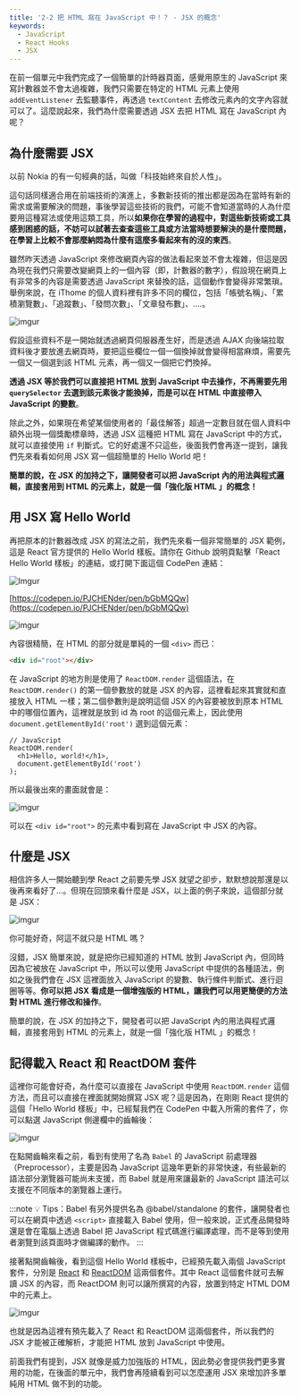 ```yaml
---
title: '2-2 把 HTML 寫在 JavaScript 中！？ - JSX 的概念'
keywords:
  - JavaScript
  - React Hooks
  - JSX
---
```


在前一個單元中我們完成了一個簡單的計時器頁面，感覺用原生的 JavaScript 來寫計數器並不會太過複雜，我們只需要在特定的 HTML 元素上使用 `addEventListener` 去監聽事件，再透過 `textContent` 去修改元素內的文字內容就可以了。這麼說起來，我們為什麼需要透過 JSX 去把 HTML 寫在 JavaScript 內呢？

## 為什麼需要 JSX

以前 Nokia 的有一句經典的話，叫做「科技始終來自於人性」。

這句話同樣適合用在前端技術的演進上，多數新技術的推出都是因為在當時有新的需求或需要解決的問題，事後學習這些技術的我們，可能不會知道當時的人為什麼要用這種寫法或使用這類工具，所以**如果你在學習的過程中，對這些新技術或工具感到困惑的話，不妨可以試著去查查這些工具或方法當時想要解決的是什麼問題，在學習上比較不會那麼納悶為什麼有這麼多看起來有的沒的東西**。

雖然昨天透過 JavaScript 來修改網頁內容的做法看起來並不會太複雜，但這是因為現在我們只需要改變網頁上的一個內容（即，計數器的數字），假設現在網頁上有非常多的內容是需要透過 JavaScript 來替換的話，這個動作會變得非常繁瑣。舉例來說，在 iThome 的個人資料裡有許多不同的欄位，包括「帳號名稱」、「累積瀏覽數」、「追蹤數」、「發問次數」、「文章發布數」、....。

![imgur](https://i.imgur.com/onhUBJr.png)

假設這些資料不是一開始就透過網頁伺服器產生好，而是透過 AJAX 向後端拉取資料後才要放進去網頁時，要把這些欄位一個一個換掉就會變得相當麻煩，需要先一個又一個選到該 HTML 元素，再一個又一個把它們換掉。

**透過 JSX 等於我們可以直接把 HTML 放到 JavaScript 中去操作，不再需要先用 `querySelector` 去選到該元素後才能換掉，而是可以在 HTML 中直接帶入 JavaScript 的變數**。

除此之外，如果現在希望某個使用者的「最佳解答」超過一定數目就在個人資料中額外出現一個獎勵標章時，透過 JSX 這種把 HTML 寫在 JavaScript 中的方式，就可以直接使用 `if` 判斷式。它的好處還不只這些，後面我們會再逐一提到，讓我們先來看看如何用 JSX 寫一個超簡單的 Hello World 吧！

**簡單的說，在 JSX 的加持之下，讓開發者可以把 JavaScript 內的用法與程式邏輯，直接套用到 HTML 的元素上，就是一個「強化版 HTML 」的概念！**

## 用 JSX 寫 Hello World

再把原本的計數器改成 JSX 的寫法之前，我們先來看一個非常簡單的 JSX 範例，這是 React 官方提供的 Hello World 樣板。請你在 Github 說明頁點擊「React Hello World 樣板」的連結，或打開下面這個 CodePen 連結：

![Imgur](https://i.imgur.com/GgunbQ3.png)

[https://codepen.io/PJCHENder/pen/bGbMQQw](https://codepen.io/PJCHENder/pen/bGbMQQw)

![imgur](https://i.imgur.com/ikOBTs6.png)

內容很精簡，在 HTML 的部分就是單純的一個 `<div>` 而已：

```html
<div id="root"></div>
```

在 JavaScript 的地方則是使用了 `ReactDOM.render` 這個語法，在 `ReactDOM.render()` 的第一個參數放的就是 JSX 的內容，這裡看起來其實就和直接放入 HTML 一樣；第二個參數則是說明這個 JSX 的內容要被放到原本 HTML 中的哪個位置內，這裡就是放到 id 為 root 的這個元素上，因此使用 `document.getElementById('root')` 選到這個元素：

```react
// JavaScript
ReactDOM.render(
  <h1>Hello, world!</h1>,
  document.getElementById('root')
);
```

所以最後出來的畫面就會是：

![imgur](https://i.imgur.com/NtYHMqi.png)

可以在 `<div id="root">` 的元素中看到寫在 JavaScript 中 JSX 的內容。

## 什麼是 JSX

相信許多人一開始聽到學 React 之前要先學 JSX 就望之卻步，默默想說那還是以後再來看好了...。但現在回頭來看什麼是 JSX，以上面的例子來說，這個部分就是 JSX：

![imgur](https://i.imgur.com/dJnHI61.png)

你可能好奇，阿這不就只是 HTML 嗎？

沒錯，JSX 簡單來說，就是把你已經知道的 HTML 放到 JavaScript 內，但同時因為它被放在 JavaScript 中，所以可以使用 JavaScript 中提供的各種語法，例如之後我們會在 JSX 這裡面放入 JavaScript 的變數、執行條件判斷式、進行迴圈等等。**你可以把 JSX 看成是一個增強版的 HTML，讓我們可以用更簡便的方法對 HTML 進行修改和操作**。

簡單的說，在 JSX 的加持之下，開發者可以把 JavaScript 內的用法與程式邏輯，直接套用到 HTML 的元素上，就是一個「強化版 HTML 」的概念！

## 記得載入 React 和 ReactDOM 套件

這裡你可能會好奇，為什麼可以直接在 JavaScript 中使用 `ReactDOM.render` 這個方法，而且可以直接在裡面就開始撰寫 JSX 呢？這是因為，在剛剛 React 提供的這個「Hello World 樣板」中，已經幫我們在 CodePen 中載入所需的套件了，你可以點選 JavaScript 側邊欄中的齒輪後：

![imgur](https://i.imgur.com/IvBFnqI.png)

在點開齒輪來看之前，看到有使用了名為 `Babel` 的 JavaScript 前處理器（Preprocessor），主要是因為 JavaScript 這幾年更新的非常快速，有些最新的語法部分瀏覽器可能尚未支援，而 Babel 就是用來讓最新的 JavaScript 語法可以支援在不同版本的瀏覽器上運行。

:::note
💡 Tips：Babel 有另外提供名為 @babel/standalone 的套件，讓開發者也可以在網頁中透過 `<script>` 直接載入 Babel 使用，但一般來說，正式產品開發時還是會在電腦上透過 Babel 把 JavaScript 程式碼進行編譯處理，而不是等到使用者瀏覽到該頁面時才做編譯的動作。
:::

接著點開齒輪後，看到這個 Hello World 樣板中，已經預先載入兩個 JavaScript 套件，分別是 [React](https://github.com/facebook/react/) 和 [ReactDOM](https://reactjs.org/docs/react-dom.html) 這兩個套件。其中 React 這個套件就可去解讀 JSX 的內容，而 ReactDOM 則可以讓所撰寫的內容，放置到特定 HTML DOM 中的元素上。

![imgur](https://i.imgur.com/ZfZEAS3.png)

也就是因為這裡有預先載入了 React 和 ReactDOM 這兩個套件，所以我們的 JSX 才能被正確解析，才能把 HTML 放到 JavaScript 中使用。

前面我們有提到，JSX 就像是威力加強版的 HTML，因此勢必會提供我們更多實用的功能，在後面的單元中，我們會再陸續看到可以怎麼運用 JSX 來增加許多單純用 HTML 做不到的功能。
